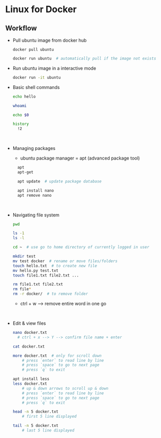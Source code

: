 # Linux for Docker

## Workflow

- Pull ubuntu image from docker hub

  ```
  docker pull ubuntu
  ```

  ```sh
  docker run ubuntu  # automatically pull if the image not exists
  ```

- Run ubuntu image in a interactive mode

  ```sh
  docker run -it ubuntu
  ```

- Basic shell commands

  ```sh
  echo hello

  whoami

  echo $0

  history
    !2
  ```

<br />

- Managing packages

  - ubuntu package manager = apt (advanced package tool)

  ```sh
    apt
    apt-get

    apt update  # update package database

    apt install nano
    apt remove nano
  ```

<br />

- Navigating file system

  ```sh
  pwd

  ls -1
  ls -l

  cd ~  # use go to home directory of currently logged in user

  ```

  ```sh
  mkdir test
  mv test docker  # rename or move files/folders
  touch hello.txt  # to create new file
  mv hello.py test.txt
  touch file1.txt file2.txt ...

  rm file1.txt file2.txt
  rm file*
  rm -r docker/  # to remove folder
  ```

  - ctrl + w --> remove entire word in one go

<br />

- Edit & view files

  ```sh
  nano docker.txt
    # ctrl + x --> Y --> confirm file name + enter

  cat docker.txt

  more docker.txt  # only for scroll down
      # press `enter` to read line by line
      # press `space` to go to next page
      # press `q` to exit

  apt install less
  less docker.txt
      # up & down arrows to scroll up & down
      # press `enter` to read line by line
      # press `space` to go to next page
      # press `q` to exit

  head -n 5 docker.txt
      # first 5 line displayed

  tail -n 5 docker.txt
      # last 5 line displayed
  ```
